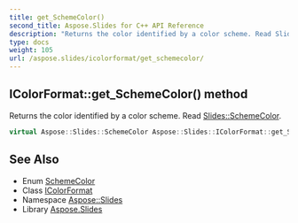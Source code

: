 ```yaml
---
title: get_SchemeColor()
second_title: Aspose.Slides for C++ API Reference
description: "Returns the color identified by a color scheme. Read Slides::SchemeColor."
type: docs
weight: 105
url: /aspose.slides/icolorformat/get_schemecolor/
---
```

## IColorFormat::get_SchemeColor() method


Returns the color identified by a color scheme. Read [Slides::SchemeColor](../../schemecolor/).

```cpp
virtual Aspose::Slides::SchemeColor Aspose::Slides::IColorFormat::get_SchemeColor()=0
```

## See Also

* Enum [SchemeColor](../../schemecolor/)
* Class [IColorFormat](../)
* Namespace [Aspose::Slides](../../)
* Library [Aspose.Slides](../../../)